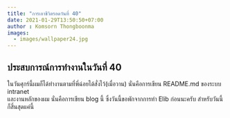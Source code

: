 ```yaml
---
title: "การเอาชีวิตรอดวันที่ 40"
date: 2021-01-29T13:50:50+07:00
author : Komsorn Thongboonma
images: 
  - images/wallpaper24.jpg
---
```


## ประสบการณ์การทำงานในวันที่ 40

ในวันศุกร์นี้ผมก็ได้ทำงานตามที่พี่ฉ่อยได้สั่งไว้(เมื่อวาน) นั่นคือการเขียน README.md ของระบบ intranet  
และงานหลักของผม นั่นคือการเขียน blog นี้ ซึ่งวันนี้ขอพักจากการทำ Elib ก่อนนะครับ สำหรับวันนี้ก็สิ้นสุดแค่นี้
